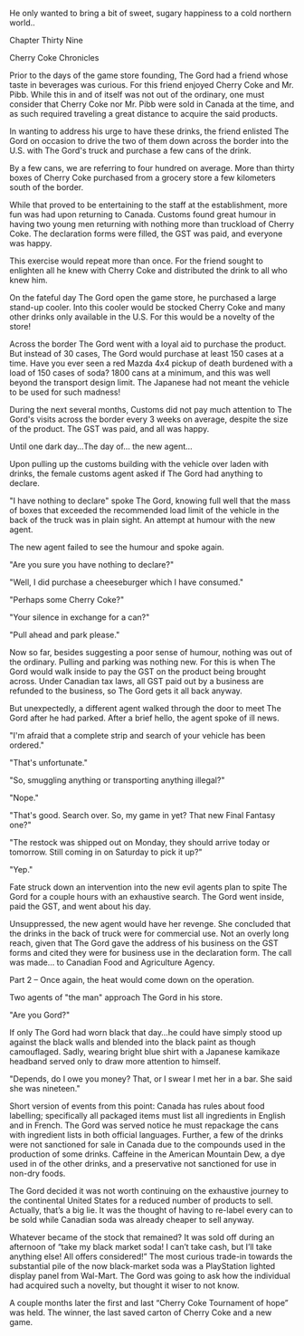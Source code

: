 
 

 

 

 

 

 

 

 

 

 




 He only wanted to bring a bit of sweet, sugary happiness to a cold northern world..




 








Chapter Thirty Nine


Cherry Coke Chronicles

Prior to the days of the game store founding, The Gord had a friend whose taste in beverages was curious. For this friend enjoyed Cherry Coke and Mr. Pibb. While this in and of itself was not out of the ordinary, one must consider that Cherry Coke nor Mr. Pibb were sold in Canada at the time, and as such required traveling a great distance to acquire the said products.

In wanting to address his urge to have these drinks, the friend enlisted The Gord on occasion to drive the two of them down across the border into the U.S. with The Gord's truck and purchase a few cans of the drink.

By a few cans, we are referring to four hundred on average. More than thirty boxes of Cherry Coke purchased from a grocery store a few kilometers south of the border.

While that proved to be entertaining to the staff at the establishment, more fun was had upon returning to Canada. Customs found great humour in having two young men returning with nothing more than truckload of Cherry Coke. The declaration forms were filled, the GST was paid, and everyone was happy.

This exercise would repeat more than once. For the friend sought to enlighten all he knew with Cherry Coke and distributed the drink to all who knew him.

On the fateful day The Gord open the game store, he purchased a large stand-up cooler. Into this cooler would be stocked Cherry Coke and many other drinks only available in the U.S. For this would be a novelty of the store!

Across the border The Gord went with a loyal aid to purchase the product. But instead of 30 cases, The Gord would purchase at least 150 cases at a time. Have you ever seen a red Mazda 4x4 pickup of death burdened with a load of 150 cases of soda? 1800 cans at a minimum, and this was well beyond the transport design limit. The Japanese had not meant the vehicle to be used for such madness!

During the next several months, Customs did not pay much attention to The Gord's visits across the border every 3 weeks on average, despite the size of the product. The GST was paid, and all was happy.

Until one dark day…The day of... the new agent…

Upon pulling up the customs building with the vehicle over laden with drinks, the female customs agent asked if The Gord had anything to declare.

"I have nothing to declare" spoke The Gord, knowing full well that the mass of boxes that exceeded the recommended load limit of the vehicle in the back of the truck was in plain sight. An attempt at humour with the new agent.

The new agent failed to see the humour and spoke again.

"Are you sure you have nothing to declare?"

"Well, I did purchase a cheeseburger which I have consumed."

"Perhaps some Cherry Coke?"

<Dramatic pause>

"Your silence in exchange for a can?"
<Dramatic pause>

"Pull ahead and park please."

Now so far, besides suggesting a poor sense of humour, nothing was out of the ordinary. Pulling and parking was nothing new. For this is when The Gord would walk inside to pay the GST on the product being brought across. Under Canadian tax laws, all GST paid out by a business are refunded to the business, so The Gord gets it all back anyway.

But unexpectedly, a different agent walked through the door to meet The Gord after he had parked. After a brief hello, the agent spoke of ill news.

 "I'm afraid that a complete strip and search of your vehicle has been ordered."

"That's unfortunate."

"So, smuggling anything or transporting anything illegal?"

"Nope."

"That's good. Search over. So, my game in yet? That new Final Fantasy one?"

"The restock was shipped out on Monday, they should arrive today or tomorrow. Still coming in on Saturday to pick it up?"

"Yep."

Fate struck down an intervention into the new evil agents plan to spite The Gord for a couple hours with an exhaustive search. The Gord went inside, paid the GST, and went about his day.

Unsuppressed, the new agent would have her revenge. She concluded that the drinks in the back of truck were for commercial use. Not an overly long reach, given that The Gord gave the address of his business on the GST forms and cited they were for business use in the declaration form. The call was made… to Canadian Food and Agriculture Agency.

Part 2 – Once again, the heat would come down on the operation.

<One week later>

Two agents of "the man" approach The Gord in his store. 

"Are you Gord?"

If only The Gord had worn black that day…he could have simply stood up against the black walls and blended into the black paint as though camouflaged. Sadly, wearing bright blue shirt with a Japanese kamikaze headband served only to draw more attention to himself.

"Depends, do I owe you money? That, or I swear I met her in a bar. She said she was nineteen."

Short version of events from this point: Canada has rules about food labelling; specifically all packaged items must list all ingredients in English and in French. The Gord was served notice he must repackage the cans with ingredient lists in both official languages. Further, a few of the drinks were not sanctioned for sale in Canada due to the compounds used in the production of some drinks. Caffeine in the American Mountain Dew, a dye used in of the other drinks, and a preservative not sanctioned for use in non-dry foods. 

The Gord decided it was not worth continuing on the exhaustive journey to the continental United States for a reduced number of products to sell. Actually, that’s a big lie. It was the thought of having to re-label every can to be sold while Canadian soda was already cheaper to sell anyway.

Whatever became of the stock that remained? It was sold off during an afternoon of “take my black market soda! I can’t take cash, but I’ll take anything else! All offers considered!” The most curious trade-in towards the substantial pile of the now black-market soda was a PlayStation lighted display panel from Wal-Mart. The Gord was going to ask how the individual had acquired such a novelty, but thought it wiser to not know.

A couple months later the first and last “Cherry Coke Tournament of hope” was held. The winner, the last saved carton of Cherry Coke and a new game. 
 

 


 

 

 
 